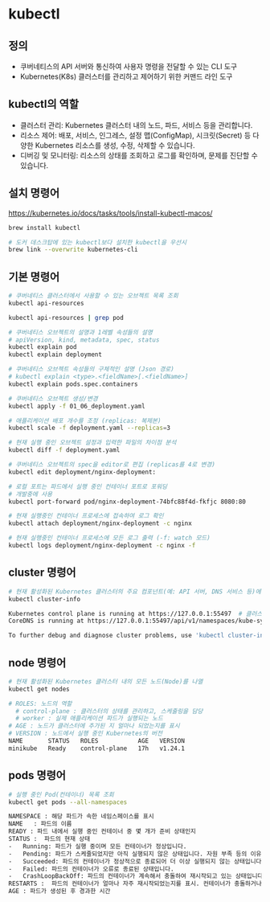 # kubectl

## 정의
- 쿠버네티스의 API 서버와 통신하여 사용자 명령을 전달할 수 있는 CLI 도구
- Kubernetes(K8s) 클러스터를 관리하고 제어하기 위한 커맨드 라인 도구

## kubectl의 역할

-	클러스터 관리: Kubernetes 클러스터 내의 노드, 파드, 서비스 등을 관리합니다.
-	리소스 제어: 배포, 서비스, 인그레스, 설정 맵(ConfigMap), 시크릿(Secret) 등 다양한 Kubernetes 리소스를 생성, 수정, 삭제할 수 있습니다.
-	디버깅 및 모니터링: 리소스의 상태를 조회하고 로그를 확인하며, 문제를 진단할 수 있습니다.

## 설치 명령어
https://kubernetes.io/docs/tasks/tools/install-kubectl-macos/

```sh
brew install kubectl

# 도커 데스크탑에 있는 kubectl보다 설치한 kubectl을 우선시
brew link --overwrite kubernetes-cli
```

## 기본 명령어
```sh
# 쿠버네티스 클러스터에서 사용할 수 있는 오브젝트 목록 조회
kubectl api-resources 

kubectl api-resources | grep pod

# 쿠버네티스 오브젝트의 설명과 1레벨 속성들의 설명
# apiVersion, kind, metadata, spec, status
kubectl explain pod
kubectl explain deployment

# 쿠버네티스 오브젝트 속성들의 구체적인 설명 (Json 경로)
# kubectl explain <type>.<fieldName>[.<fieldName>]
kubectl explain pods.spec.containers

# 쿠버네티스 오브젝트 생성/변경
kubectl apply -f 01_06_deployment.yaml

# 애플리케이션 배포 개수를 조정 (replicas: 복제본)
kubectl scale -f deployment.yaml --replicas=3

# 현재 실행 중인 오브젝트 설정과 입력한 파일의 차이점 분석
kubectl diff -f deployment.yaml

# 쿠버네티스 오브젝트의 spec을 editor로 편집 (replicas를 4로 변경)
kubectl edit deployment/nginx-deployment: 

# 로컬 포트는 파드에서 실행 중인 컨테이너 포트로 포워딩
# 개발중에 사용
kubectl port-forward pod/nginx-deployment-74bfc88f4d-fkfjc 8080:80

# 현재 실행중인 컨테이너 프로세스에 접속하여 로그 확인
kubectl attach deployment/nginx-deployment -c nginx

# 현재 실행중인 컨테이너 프로세스에 모든 로그 출력 (-f: watch 모드)
kubectl logs deployment/nginx-deployment -c nginx -f
```

## cluster 명령어

```sh
# 현재 활성화된 Kubernetes 클러스터의 주요 컴포넌트(예: API 서버, DNS 서비스 등)에 대한 정보를 제공
kubectl cluster-info

Kubernetes control plane is running at https://127.0.0.1:55497  # 클러스터의 API 서버가 실행되고 있는 주소
CoreDNS is running at https://127.0.0.1:55497/api/v1/namespaces/kube-system/services/kube-dns:dns/proxy # 클러스터 내에서 DNS 서비스를 제공하는 CoreDNS가 실행되고 있는 주소

To further debug and diagnose cluster problems, use 'kubectl cluster-info dump'.
```

## node 명령어
```sh
# 현재 활성화된 Kubernetes 클러스터 내의 모든 노드(Node)를 나열
kubectl get nodes

# ROLES: 노드의 역할
  # control-plane : 클러스터의 상태를 관리하고, 스케줄링을 담당
  # worker : 실제 애플리케이션 파드가 실행되는 노드
# AGE : 노드가 클러스터에 추가된 지 얼마나 되었는지를 표시
# VERSION : 노드에서 실행 중인 Kubernetes의 버전
NAME       STATUS   ROLES           AGE   VERSION
minikube   Ready    control-plane   17h   v1.24.1
```

## pods 명령어 
```sh
# 실행 중인 Pod(컨테이너) 목록 조회 
kubectl get pods --all-namespaces

NAMESPACE : 해당 파드가 속한 네임스페이스를 표시
NAME   : 파드의 이름
READY : 파드 내에서 실행 중인 컨테이너 중 몇 개가 준비 상태인지
STATUS :  파드의 현재 상태        
-	Running: 파드가 실행 중이며 모든 컨테이너가 정상입니다.
-	Pending: 파드가 스케줄되었지만 아직 실행되지 않은 상태입니다. 자원 부족 등의 이유로 실행되지 않을 수 있습니다.
-	Succeeded: 파드의 컨테이너가 정상적으로 종료되어 더 이상 실행되지 않는 상태입니다.
-	Failed: 파드의 컨테이너가 오류로 종료된 상태입니다.
-	CrashLoopBackOff: 파드의 컨테이너가 계속해서 충돌하여 재시작되고 있는 상태입니다.
RESTARTS :  파드의 컨테이너가 얼마나 자주 재시작되었는지를 표시. 컨테이너가 충돌하거나 수동으로 재시작되면 카운트가 증가
AGE : 파드가 생성된 후 경과한 시간
```